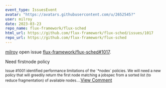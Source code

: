 ```yaml
---
event_type: IssuesEvent
avatar: "https://avatars.githubusercontent.com/u/2652545?"
user: milroy
date: 2023-03-23
repo_name: flux-framework/flux-sched
html_url: https://github.com/flux-framework/flux-sched/issues/1017
repo_url: https://github.com/flux-framework/flux-sched
---
```


<a href='https://github.com/milroy' target='_blank'>milroy</a> open issue <a href='https://github.com/flux-framework/flux-sched/issues/1017' target='_blank'>flux-framework/flux-sched#1017</a>.

<p>Need firstnode policy</p><small>Issue #1001 identified performance limitations of the `*nodex` policies. We will need a new policy that will greedily return the first node matching a jobspec from a sorted list (to reduce fragmentation) of available nodes....</small><a href='https://github.com/flux-framework/flux-sched/issues/1017' target='_blank'>View Comment</a>